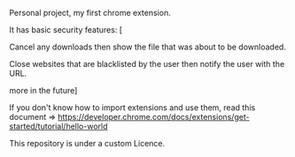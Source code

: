 Personal project, my first chrome extension.

It has basic security features: [

Cancel any downloads then show the file that was about to be downloaded. 

Close websites that are blacklisted by the user then notify the user with the URL.

more in the future]

If you don't know how to import extensions and use them, read this document => https://developer.chrome.com/docs/extensions/get-started/tutorial/hello-world

This repository is under a custom Licence.
